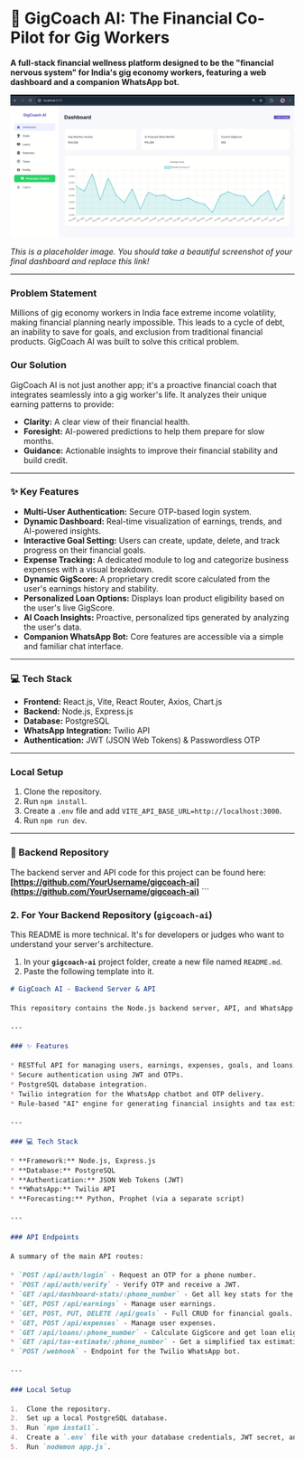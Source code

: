 # 🚀 GigCoach AI: The Financial Co-Pilot for Gig Workers

**A full-stack financial wellness platform designed to be the "financial nervous system" for India's gig economy workers, featuring a web dashboard and a companion WhatsApp bot.**

![GigCoach AI Dashboard Screenshot](./assets/1.png) 

*This is a placeholder image. You should take a beautiful screenshot of your final dashboard and replace this link!*

---

### Problem Statement
Millions of gig economy workers in India face extreme income volatility, making financial planning nearly impossible. This leads to a cycle of debt, an inability to save for goals, and exclusion from traditional financial products. GigCoach AI was built to solve this critical problem.

### Our Solution
GigCoach AI is not just another app; it's a proactive financial coach that integrates seamlessly into a gig worker's life. It analyzes their unique earning patterns to provide:
- **Clarity:** A clear view of their financial health.
- **Foresight:** AI-powered predictions to help them prepare for slow months.
- **Guidance:** Actionable insights to improve their financial stability and build credit.

---

### ✨ Key Features

* **Multi-User Authentication:** Secure OTP-based login system.
* **Dynamic Dashboard:** Real-time visualization of earnings, trends, and AI-powered insights.
* **Interactive Goal Setting:** Users can create, update, delete, and track progress on their financial goals.
* **Expense Tracking:** A dedicated module to log and categorize business expenses with a visual breakdown.
* **Dynamic GigScore:** A proprietary credit score calculated from the user's earnings history and stability.
* **Personalized Loan Options:** Displays loan product eligibility based on the user's live GigScore.
* **AI Coach Insights:** Proactive, personalized tips generated by analyzing the user's data.
* **Companion WhatsApp Bot:** Core features are accessible via a simple and familiar chat interface.

---

### 💻 Tech Stack

* **Frontend:** React.js, Vite, React Router, Axios, Chart.js
* **Backend:** Node.js, Express.js
* **Database:** PostgreSQL
* **WhatsApp Integration:** Twilio API
* **Authentication:** JWT (JSON Web Tokens) & Passwordless OTP

---

### Local Setup

1.  Clone the repository.
2.  Run `npm install`.
3.  Create a `.env` file and add `VITE_API_BASE_URL=http://localhost:3000`.
4.  Run `npm run dev`.

---

### 🔗 Backend Repository
The backend server and API code for this project can be found here:
**[https://github.com/YourUsername/gigcoach-ai](https://github.com/YourUsername/gigcoach-ai)** ```

### **2. For Your Backend Repository (`gigcoach-ai`)**

This README is more technical. It's for developers or judges who want to understand your server's architecture.

1.  In your **`gigcoach-ai`** project folder, create a new file named `README.md`.
2.  Paste the following template into it.

```markdown
# GigCoach AI - Backend Server & API

This repository contains the Node.js backend server, API, and WhatsApp bot integration for the GigCoach AI platform.

---

### ✨ Features

* RESTful API for managing users, earnings, expenses, goals, and loans.
* Secure authentication using JWT and OTPs.
* PostgreSQL database integration.
* Twilio integration for the WhatsApp chatbot and OTP delivery.
* Rule-based "AI" engine for generating financial insights and tax estimations.

---

### 💻 Tech Stack

* **Framework:** Node.js, Express.js
* **Database:** PostgreSQL
* **Authentication:** JSON Web Tokens (JWT)
* **WhatsApp:** Twilio API
* **Forecasting:** Python, Prophet (via a separate script)

---

### API Endpoints

A summary of the main API routes:

* `POST /api/auth/login` - Request an OTP for a phone number.
* `POST /api/auth/verify` - Verify OTP and receive a JWT.
* `GET /api/dashboard-stats/:phone_number` - Get all key stats for the main dashboard.
* `GET, POST /api/earnings` - Manage user earnings.
* `GET, POST, PUT, DELETE /api/goals` - Full CRUD for financial goals.
* `GET, POST /api/expenses` - Manage user expenses.
* `GET /api/loans/:phone_number` - Calculate GigScore and get loan eligibility.
* `GET /api/tax-estimate/:phone_number` - Get a simplified tax estimation.
* `POST /webhook` - Endpoint for the Twilio WhatsApp bot.

---

### Local Setup

1.  Clone the repository.
2.  Set up a local PostgreSQL database.
3.  Run `npm install`.
4.  Create a `.env` file with your database credentials, JWT secret, and Twilio keys.
5.  Run `nodemon app.js`.
